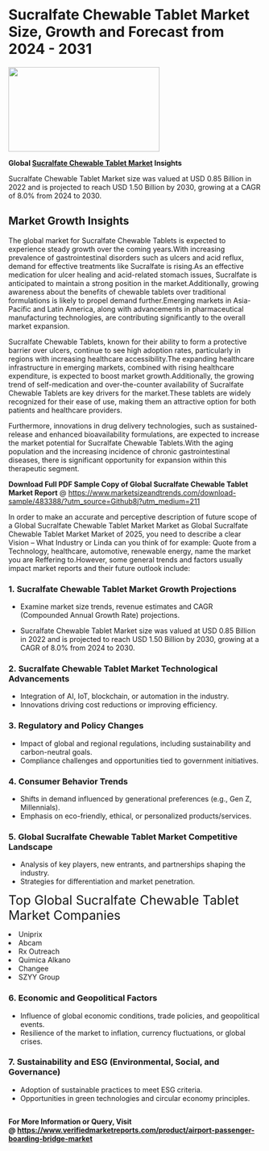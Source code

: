 <H1>Sucralfate Chewable Tablet Market Size, Growth and Forecast from 2024 - 2031</H1><img class="aligncenter size-medium wp-image-584254" src="https://thirdeyenews.in/wp-content/uploads/2024/09/Global-Market-Research-300x168.jpeg" alt="" width="300" height="168" /><p><strong>Global&nbsp;<a href="https://www.marketsizeandtrends.com/download-sample/483388/?utm_source=Github8j?utm_medium=211">Sucralfate Chewable Tablet Market</a> Insights</strong></p><p>Sucralfate Chewable Tablet Market size was valued at USD 0.85 Billion in 2022 and is projected to reach USD 1.50 Billion by 2030, growing at a CAGR of 8.0% from 2024 to 2030.</p><p><h2>Market Growth Insights</h2> <p>The global market for Sucralfate Chewable Tablets is expected to experience steady growth over the coming years.With increasing prevalence of gastrointestinal disorders such as ulcers and acid reflux, demand for effective treatments like Sucralfate is rising.As an effective medication for ulcer healing and acid-related stomach issues, Sucralfate is anticipated to maintain a strong position in the market.Additionally, growing awareness about the benefits of chewable tablets over traditional formulations is likely to propel demand further.Emerging markets in Asia-Pacific and Latin America, along with advancements in pharmaceutical manufacturing technologies, are contributing significantly to the overall market expansion.</p> <p>Sucralfate Chewable Tablets, known for their ability to form a protective barrier over ulcers, continue to see high adoption rates, particularly in regions with increasing healthcare accessibility.The expanding healthcare infrastructure in emerging markets, combined with rising healthcare expenditure, is expected to boost market growth.Additionally, the growing trend of self-medication and over-the-counter availability of Sucralfate Chewable Tablets are key drivers for the market.These tablets are widely recognized for their ease of use, making them an attractive option for both patients and healthcare providers.</p> <p>Furthermore, innovations in drug delivery technologies, such as sustained-release and enhanced bioavailability formulations, are expected to increase the market potential for Sucralfate Chewable Tablets.With the aging population and the increasing incidence of chronic gastrointestinal diseases, there is significant opportunity for expansion within this therapeutic segment.</p> <p><span class=""><strong>Download Full PDF Sample Copy of Global Sucralfate Chewable Tablet Market Report</strong> @ <a href="https://www.marketsizeandtrends.com/download-sample/483388/?utm_source=Github8j?utm_medium=211" target="_blank">https://www.marketsizeandtrends.com/download-sample/483388/?utm_source=Github8j?utm_medium=211</a></span></p><p>In order to make an accurate and perceptive description of future scope of a Global&nbsp;Sucralfate Chewable Tablet Market Market as Global&nbsp;Sucralfate Chewable Tablet Market Market of 2025, you need to describe a clear Vision &ndash; What Industry or Linda can you think of for example: Quote from a Technology, healthcare, automotive, renewable energy, name the market you are Reffering to.However, some general trends and factors usually impact market reports and their future outlook include:</p><h3>1.&nbsp;<strong>Sucralfate Chewable Tablet Market Growth Projections</strong></h3><ul><li>Examine market size trends, revenue estimates and CAGR (Compounded Annual Growth Rate) projections.</li><li><p>Sucralfate Chewable Tablet Market size was valued at USD 0.85 Billion in 2022 and is projected to reach USD 1.50 Billion by 2030, growing at a CAGR of 8.0% from 2024 to 2030.</p></li></ul><h3>2.&nbsp;<strong>Sucralfate Chewable Tablet Market Technological Advancements</strong></h3><ul><li>Integration of AI, IoT, blockchain, or automation in the industry.</li><li>Innovations driving cost reductions or improving efficiency.</li></ul><h3>3.&nbsp;<strong>Regulatory and Policy Changes</strong></h3><ul><li>Impact of global and regional regulations, including sustainability and carbon-neutral goals.</li><li>Compliance challenges and opportunities tied to government initiatives.</li></ul><h3>4.&nbsp;<strong>Consumer Behavior Trends</strong></h3><ul><li>Shifts in demand influenced by generational preferences (e.g., Gen Z, Millennials).</li><li>Emphasis on eco-friendly, ethical, or personalized products/services.</li></ul><h3>5.&nbsp;<strong>Global Sucralfate Chewable Tablet Market Competitive Landscape</strong></h3><ul><li>Analysis of key players, new entrants, and partnerships shaping the industry.</li><li>Strategies for differentiation and market penetration.</li></ul><p data-pm-slice="1 1 []"><span style="color: inherit; font-family: inherit; font-size: 25px;">Top Global Sucralfate Chewable Tablet Market Companies</span></p><div class="" data-test-id=""><p><li>Uniprix</li><li> Abcam</li><li> Rx Outreach</li><li> Quimica Alkano</li><li> Changee</li><li> SZYY Group</li></p></div><h3>6.&nbsp;<strong>Economic and Geopolitical Factors</strong></h3><ul><li>Influence of global economic conditions, trade policies, and geopolitical events.</li><li>Resilience of the market to inflation, currency fluctuations, or global crises.</li></ul><h3>7.&nbsp;<strong>Sustainability and ESG (Environmental, Social, and Governance)</strong></h3><ul><li>Adoption of sustainable practices to meet ESG criteria.</li><li>Opportunities in green technologies and circular economy principles.</li></ul><h2><strong style="font-size: 14px;">For More Information or Query, Visit @&nbsp;</strong><a style="background-color: #ffffff; font-size: 14px;" href="https://www.marketsizeandtrends.com/report/sucralfate-chewable-tablet-market/" target="_blank">https://www.verifiedmarketreports.com/product/airport-passenger-boarding-bridge-market</a></h2>